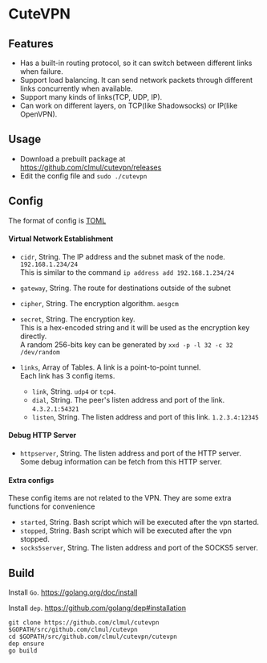 # CuteVPN

## Features
- Has a built-in routing protocol, so it can switch between different links when failure.
- Support load balancing. It can send network packets through different links concurrently when available.
- Support many kinds of links(TCP, UDP, IP).
- Can work on different layers, on TCP(like Shadowsocks) or IP(like OpenVPN).

## Usage
- Download a prebuilt package at https://github.com/clmul/cutevpn/releases
- Edit the config file and `sudo ./cutevpn`

## Config
The format of config is [TOML](https://github.com/toml-lang/toml)
#### Virtual Network Establishment
- `cidr`, String. The IP address and the subnet mask of the node. `192.168.1.234/24`\
This is similar to the command `ip address add 192.168.1.234/24`

- `gateway`, String. The route for destinations outside of the subnet

- `cipher`, String. The encryption algorithm. `aesgcm`

- `secret`, String. The encryption key.\
This is a hex-encoded string and it will be used as the encryption key directly.\
A random 256-bits key can be generated by `xxd -p -l 32 -c 32 /dev/random`

- `links`, Array of Tables. A link is a point-to-point tunnel.\
Each link has 3 config items.
    * `link`, String. `udp4` or `tcp4`.
    * `dial`, String. The peer's listen address and port of the link. `4.3.2.1:54321`
    * `listen`, String. The listen address and port of this link. `1.2.3.4:12345`

#### Debug HTTP Server
- `httpserver`, String. The listen address and port of the HTTP server.
Some debug information can be fetch from this HTTP server.

#### Extra configs
These config items are not related to the VPN. They are some extra functions for convenience
- `started`, String. Bash script which will be executed after the vpn started.
- `stopped`, String. Bash script which will be executed after the vpn stopped.
- `socks5server`, String. The listen address and port of the SOCKS5 server.


## Build
Install `Go`. https://golang.org/doc/install

Install `dep`. https://github.com/golang/dep#installation

```
git clone https://github.com/clmul/cutevpn $GOPATH/src/github.com/clmul/cutevpn
cd $GOPATH/src/github.com/clmul/cutevpn/cutevpn
dep ensure
go build
```
